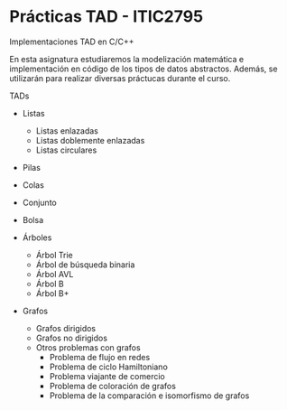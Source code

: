 # Prácticas TAD - ITIC2795
Implementaciones TAD en C/C++

En esta asignatura estudiaremos la modelización matemática e implementación en código de los tipos de datos abstractos. Además, se utilizarán para realizar diversas práctucas durante el curso.

TADs 

- Listas
    - Listas enlazadas
    - Listas doblemente enlazadas
    - Listas circulares

- Pilas

- Colas

- Conjunto

- Bolsa

- Árboles
    - Árbol Trie
    - Árbol de búsqueda binaria
    - Árbol AVL
    - Árbol B
    - Árbol B+

- Grafos
    - Grafos dirigidos
    - Grafos no dirigidos
    - Otros problemas con grafos
        - Problema de flujo en redes
        - Problema de ciclo Hamiltoniano
        - Problema viajante de comercio
        - Problema de coloración de grafos
        - Problema de la comparación e isomorfismo de grafos
